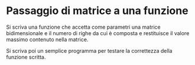 # Passaggio di matrice a una funzione

Si scriva una funzione che accetta come parametri una matrice bidimensionale e il numero di righe da cui è composta e restituisce il valore massimo contenuto nella matrice.

Si scriva poi un semplice programma per testare la correttezza della funzione scritta.
